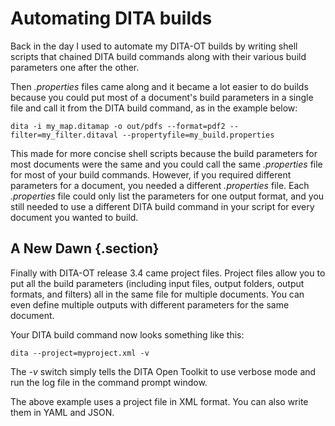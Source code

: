 # Automating DITA builds

Back in the day I used to automate my DITA-OT builds by writing shell scripts that chained DITA build commands along with their various build parameters one after the other.

Then *.properties* files came along and it became a lot easier to do builds because you could put most of a document's build parameters in a single file and call it from the DITA build command, as in the example below:

```language-bourne
dita -i my_map.ditamap -o out/pdfs --format=pdf2 --filter=my_filter.ditaval --propertyfile=my_build.properties
```

This made for more concise shell scripts because the build parameters for most documents were the same and you could call the same *.properties* file for most of your build commands. However, if you required different parameters for a document, you needed a different *.properties* file. Each *.properties* file could only list the parameters for one output format, and you still needed to use a different DITA build command in your script for every document you wanted to build.

## A New Dawn {.section}

Finally with DITA-OT release 3.4 came project files. Project files allow you to put all the build parameters (including input files, output folders, output formats, and filters) all in the same file for multiple documents. You can even define multiple outputs with different parameters for the same document.

Your DITA build command now looks something like this:

```language-bourne
dita --project=myproject.xml -v
```
<p><note>The <i>-v</i> switch simply tells the DITA Open Toolkit to use verbose mode and run the log file in the command prompt window.</note></p>

The above example uses a project file in XML format. You can also write them in YAML and JSON.